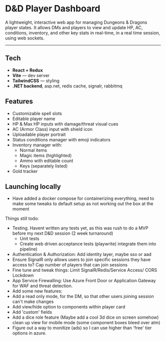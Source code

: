# D&D Player Dashboard

A lightweight, interactive web app for managing Dungeons & Dragons player states. It allows DMs and players to view and update HP, AC, conditions, inventory, and other key stats in real-time, in a real time session, using web sockets.

---

## Tech

- **React + Redux**
- **Vite** — dev server
- **TailwindCSS** — styling
- **.NET backend**, asp.net, redis cache, signalr, rabbitmq


## Features

- Customizable spell slots
- Editable player name
- HP & Max HP inputs with damage/threat visual cues 
- AC (Armor Class) input with shield icon
- Uploadable player portrait
- Status conditions manager with emoji indicators
- Inventory manager with:
  - Normal items
  - Magic items (highlighted)
  - Ammo with editable count
  - Keys (separately listed)
- Gold tracker

## Launching locally
- Have added a docker compose for containerizing everything, need to make some tweaks to default setup as not working out the box at the moment

Things still todo:
- Testing. Havent written any tests yet, as this was rush to do a MVP before my next D&D session (2 week turnaround)
    - Unit tests
    - Create web driven acceptance tests (playwrite) integrate them into pipeline)
- Authentication & Authorization: Add identity layer, maybe sso or aad
- Ensure SignalR only allows users to join specific sessions they have access to? Cap number of players that can join sessions
- Fine tune and tweak things: Limit SignalR/Redis/Service Access/ CORS Lockdown
- App Service Firewalling: Use Azure Front Door or Application Gateway for WAF and threat detection.
- Add some new features:
 - Add a read only mode, for the DM, so that other users joining session can't make changes
 - Add view/hide option to components within player card
 - Add 'custom' fields
 - Add a dice role feature (Maybe add a cool 3d dice on screen somehow)
clean up view for mobile mode (some component boxes bleed over atm)
- Figure out a way to monitize (ads) so I can use higher than 'free' tier options in azure.

